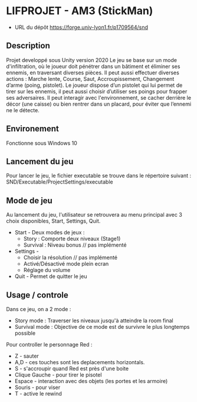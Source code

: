 LIFPROJET - AM3 (StickMan)
=====================================

* URL du dépôt <https://forge.univ-lyon1.fr/p1709564/snd>

Description
-------------------------------------
 
 Projet developpé sous Unity version 2020
 Le jeu se base sur un mode d'infiltration, où le joueur doit pénétrer dans un bâtiment et éliminer ses ennemis, en traversant diverses pièces. Il peut aussi effectuer diverses actions : Marche lente, Course, Saut, Accroupissement, Changement d’arme (poing, pistolet).
Le joueur dispose d’un pistolet qui lui permet de tirer sur les ennemis, il peut aussi choisir d’utiliser ses poings pour frapper ses adversaires. Il peut interagir avec l'environnement, se cacher derrière le décor (une caisse) ou bien rentrer dans un placard, pour éviter que l’ennemi ne le détecte. 

    
Environement
-------------------------------------
Fonctionne sous Windows 10 

Lancement du jeu 
-------------------------------------

Pour lancer le jeu, le fichier executable se trouve dans le répertoire suivant : SND/Executable/ProjectSettings/executable

Mode de jeu 
-------------------------------------

Au lancement du jeu, l'utilisateur se retrouvera au menu principal avec 3 choix disponibles,
Start, Settings, Quit.

+ Start - Deux modes de jeux :
    + Story : Comporte deux niveaux (Stage1)
    + Survival : Niveau bonus // pas implémenté
+ Settings - 
     + Choisir la résolution // pas implémenté
     + Activé/Désactivé mode plein ecran
     + Réglage du volume
+ Quit - Permet de quitter le jeu 

Usage / controle
-------------------------------------

Dans ce jeu, on a 2 mode : 
+ Story mode : Traverser les niveaux jusqu'à atteindre la room final
+ Survival mode :  Objective de ce mode est de survivre le plus longtemps possible


Pour controller le personnage Red :

* Z - sauter
* A,D - ces touches sont les deplacements horizontals.
* S - s'accroupir quand Red est près  d'une boite
* Clique Gauche - pour tirer le pisotel
* Espace - interaction avec des objets (les portes et les armoire)
* Souris - pour viser 
* T - active le rewind 


